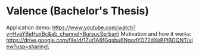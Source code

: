# Valence (Bachelor's Thesis)

Application demo: https://www.youtube.com/watch?v=HveYBeHuxBc&ab_channel=BursucȘerban\
Motivation and how it works: https://drive.google.com/file/d/1Zut1A6fGqsbu6NgodYO72dXkBPIBOQNT/view?usp=sharing\



